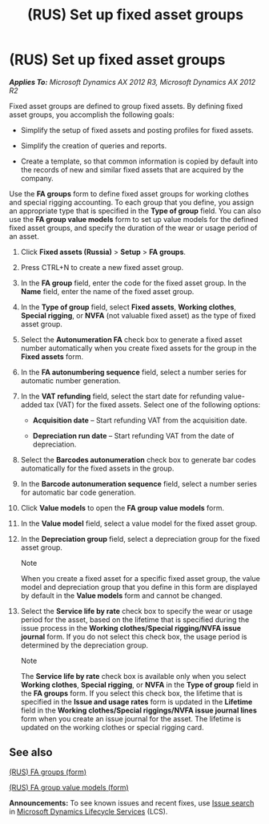 ﻿---
title: (RUS) Set up fixed asset groups
TOCTitle: (RUS) Set up fixed asset groups
ms:assetid: 43dd1581-6702-4964-9b88-92bf9e1d2edc
ms:mtpsurl: https://technet.microsoft.com/en-us/library/JJ923414(v=AX.60)
ms:contentKeyID: 52075373
ms.date: 04/18/2014
mtps_version: v=AX.60
---

# (RUS) Set up fixed asset groups 


_**Applies To:** Microsoft Dynamics AX 2012 R3, Microsoft Dynamics AX 2012 R2_

Fixed asset groups are defined to group fixed assets. By defining fixed asset groups, you accomplish the following goals:

  - Simplify the setup of fixed assets and posting profiles for fixed assets.

  - Simplify the creation of queries and reports.

  - Create a template, so that common information is copied by default into the records of new and similar fixed assets that are acquired by the company.

Use the **FA groups** form to define fixed asset groups for working clothes and special rigging accounting. To each group that you define, you assign an appropriate type that is specified in the **Type of group** field. You can also use the **FA group value models** form to set up value models for the defined fixed asset groups, and specify the duration of the wear or usage period of an asset.

1.  Click **Fixed assets (Russia)** \> **Setup** \> **FA groups**.

2.  Press CTRL+N to create a new fixed asset group.

3.  In the **FA group** field, enter the code for the fixed asset group. In the **Name** field, enter the name of the fixed asset group.

4.  In the **Type of group** field, select **Fixed assets**, **Working clothes**, **Special rigging**, or **NVFA** (not valuable fixed asset) as the type of fixed asset group.

5.  Select the **Autonumeration FA** check box to generate a fixed asset number automatically when you create fixed assets for the group in the **Fixed assets** form.

6.  In the **FA autonumbering sequence** field, select a number series for automatic number generation.

7.  In the **VAT refunding** field, select the start date for refunding value-added tax (VAT) for the fixed assets. Select one of the following options:
    
      - **Acquisition date** – Start refunding VAT from the acquisition date.
    
      - **Depreciation run date** – Start refunding VAT from the date of depreciation.

8.  Select the **Barcodes autonumeration** check box to generate bar codes automatically for the fixed assets in the group.

9.  In the **Barcode autonumeration sequence** field, select a number series for automatic bar code generation.

10. Click **Value models** to open the **FA group value models** form.

11. In the **Value model** field, select a value model for the fixed asset group.

12. In the **Depreciation group** field, select a depreciation group for the fixed asset group.
    

    > [!NOTE]
    > <P>When you create a fixed asset for a specific fixed asset group, the value model and depreciation group that you define in this form are displayed by default in the <STRONG>Value models</STRONG> form and cannot be changed.</P>



13. Select the **Service life by rate** check box to specify the wear or usage period for the asset, based on the lifetime that is specified during the issue process in the **Working clothes/Special rigging/NVFA issue journal** form. If you do not select this check box, the usage period is determined by the depreciation group.
    

    > [!NOTE]
    > <P>The <STRONG>Service life by rate</STRONG> check box is available only when you select <STRONG>Working clothes</STRONG>, <STRONG>Special rigging</STRONG>, or <STRONG>NVFA</STRONG> in the <STRONG>Type of group</STRONG> field in the <STRONG>FA groups</STRONG> form. If you select this check box, the lifetime that is specified in the <STRONG>Issue and usage rates</STRONG> form is updated in the <STRONG>Lifetime</STRONG> field in the <STRONG>Working clothes/Special riggings/NVFA issue journal lines</STRONG> form when you create an issue journal for the asset. The lifetime is updated on the working clothes or special rigging card.</P>



## See also

[(RUS) FA groups (form)](https://technet.microsoft.com/en-us/library/jj853159\(v=ax.60\))

[(RUS) FA group value models (form)](https://technet.microsoft.com/en-us/library/jj853199\(v=ax.60\))

  
**Announcements:** To see known issues and recent fixes, use [Issue search](http://go.microsoft.com/fwlink/?linkid=389258) in [Microsoft Dynamics Lifecycle Services](http://go.microsoft.com/fwlink/?linkid=306505) (LCS).


